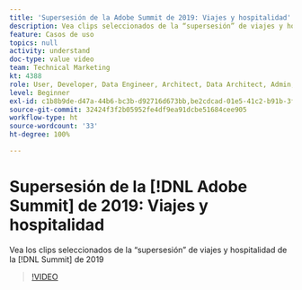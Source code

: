 ```yaml
---
title: 'Supersesión de la Adobe Summit de 2019: Viajes y hospitalidad'
description: Vea clips seleccionados de la “supersesión” de viajes y hospitalidad de la cumbre de 2019
feature: Casos de uso
topics: null
activity: understand
doc-type: value video
team: Technical Marketing
kt: 4388
role: User, Developer, Data Engineer, Architect, Data Architect, Admin, Leader
level: Beginner
exl-id: c1b8b9de-d47a-44b6-bc3b-d92716d673bb,be2cdcad-01e5-41c2-b91b-3feec9d17d50,be2cdcad-01e5-41c2-b91b-3feec9d17d50,c1b8b9de-d47a-44b6-bc3b-d92716d673bb
source-git-commit: 32424f3f2b05952fe4df9ea91dcbe51684cee905
workflow-type: ht
source-wordcount: '33'
ht-degree: 100%

---
```


# Supersesión de la [!DNL Adobe Summit] de 2019: Viajes y hospitalidad

Vea los clips seleccionados de la “supersesión” de viajes y hospitalidad de la [!DNL Summit] de 2019

>[!VIDEO](https://video.tv.adobe.com/v/31442/?quality=12)
